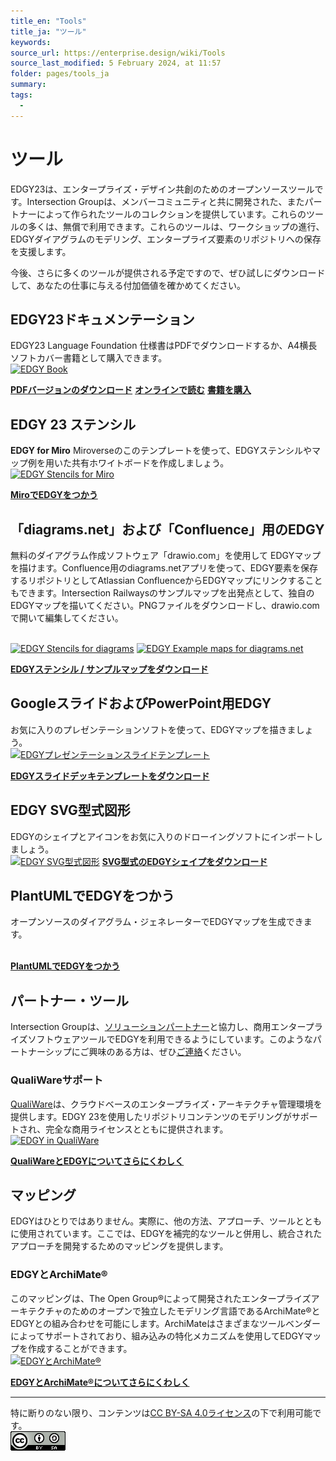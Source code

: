 ```yaml
---
title_en: "Tools"
title_ja: "ツール"
keywords: 
source_url: https://enterprise.design/wiki/Tools
source_last_modified: 5 February 2024, at 11:57
folder: pages/tools_ja
summary:
tags: 
  - 
---
```

# ツール
EDGY23は、エンタープライズ・デザイン共創のためのオープンソースツールです。Intersection Groupは、メンバーコミュニティと共に開発された、またパートナーによって作られたツールのコレクションを提供しています。これらのツールの多くは、無償で利用できます。これらのツールは、ワークショップの進行、EDGYダイアグラムのモデリング、エンタープライズ要素のリポジトリへの保存を支援します。

今後、さらに多くのツールが提供される予定ですので、ぜひ試しにダウンロードして、あなたの仕事に与える付加価値を確かめてください。

## EDGY23ドキュメンテーション
EDGY23 Language Foundation 仕様書はPDFでダウンロードするか、A4横長ソフトカバー書籍として購入できます。
<br><a href="https://shop.intersection.group/products/edgy-23-softcover" target="_blank"><img src="https://enterprise.design/w/images/thumb/3/34/EDGY-Book.png/450px-EDGY-Book.png" alt="EDGY Book" width="30%"></a><br>

[**PDFバージョンのダウンロード**](https://edgydownloads.gr8.com/)
[**オンラインで読む**](https://enterprise.design/wiki/EDGY:Sitemap) [**書籍を購入**](https://shop.intersection.group/products/edgy-23-softcover)

## EDGY 23 ステンシル
**EDGY for Miro**
Miroverseのこのテンプレートを使って、EDGYステンシルやマップ例を用いた共有ホワイトボードを作成しましょう。
<br><a href="https://miro.com/miroverse/edgy-stencils-and-examples/" target="_blank"><img src="https://enterprise.design/w/images/thumb/b/ba/EDGY-Stencils-miro.png/450px-EDGY-Stencils-miro.png" width="30%" alt="EDGY Stencils for Miro"></a><br>

[**MiroでEDGYをつかう**](https://miro.com/miroverse/edgy-stencils-and-examples/)

## 「diagrams.net」および「Confluence」用のEDGY
無料のダイアグラム作成ソフトウェア「drawio.com」を使用して EDGYマップを描けます。Confluence用のdiagrams.netアプリを使って、EDGY要素を保存するリポジトリとしてAtlassian ConfluenceからEDGYマップにリンクすることもできます。Intersection Railwaysのサンプルマップを出発点として、独自のEDGYマップを描いてください。PNGファイルをダウンロードし、drawio.comで開いて編集してください。

<br><a href="https://edgydownloads.gr8.com/" target="_blank"><img src="https://enterprise.design/w/images/thumb/9/9e/EDGY-Stencils-diagrams.png/450px-EDGY-Stencils-diagrams.png" width="30%" alt="EDGY Stencils for diagrams"></a> <a href="https://edgydownloads.gr8.com/" target="_blank"><img src="https://enterprise.design/w/images/thumb/d/d9/EDGY-Examples-diagrams.png/450px-EDGY-Examples-diagrams.png" width="30%" alt="EDGY Example maps for diagrams.net"></a>

[**EDGYステンシル / サンプルマップをダウンロード**](https://edgydownloads.gr8.com/)

## GoogleスライドおよびPowerPoint用EDGY
お気に入りのプレゼンテーションソフトを使って、EDGYマップを描きましょう。
<br><a href="https://edgydownloads.gr8.com/" target="_blank"><img src="https://enterprise.design/w/images/thumb/f/f8/EDGY-Presentation-Slides-Powerpoint.png/450px-EDGY-Presentation-Slides-Powerpoint.png" width="30%" alt="EDGYプレゼンテーションスライドテンプレート"></a>

[**EDGYスライドデッキテンプレートをダウンロード**](https://edgydownloads.gr8.com/)

## EDGY SVG型式図形
EDGYのシェイプとアイコンをお気に入りのドローイングソフトにインポートしましょう。
<br><a href="https://edgydownloads.gr8.com/" target="_blank"><img src="https://enterprise.design/w/images/thumb/0/09/EDGY-SVG-Shapes.png/450px-EDGY-SVG-Shapes.png" width="30%" alt="EDGY SVG型式図形"></a>
[**SVG型式のEDGYシェイプをダウンロード**](https://edgydownloads.gr8.com/)

## PlantUMLでEDGYをつかう
オープンソースのダイアグラム・ジェネレーターでEDGYマップを生成できます。
<br><a href="https://plantuml.com/stdlib#7c3d1cde3762ae3b" target="_blank"><img src="https://enterprise.design/w/images/thumb/0/05/EDGY-PlantUML.png/450px-EDGY-PlantUML.png" width="30%" alt=""></a>

[**PlantUMLでEDGYをつかう**](https://plantuml.com/stdlib#7c3d1cde3762ae3b)

## パートナー・ツール
Intersection Groupは、[ソリューションパートナー](https://intersection.group/about/partners)と協力し、商用エンタープライズソフトウェアツールでEDGYを利用できるようにしています。このようなパートナーシップにご興味のある方は、ぜひ[ご連絡](https://intersection.group/become-a-member.php)ください。

### QualiWareサポート
[QualiWare](https://qualiware.com/edgy)は、クラウドベースのエンタープライズ・アーキテクチャ管理環境を提供します。EDGY 23を使用したリポジトリコンテンツのモデリングがサポートされ、完全な商用ライセンスとともに提供されます。
<br><a href="https://qualiware.com/edgy" target="_blank"><img src="https://enterprise.design/w/images/thumb/c/ce/EDGY-in-QualiWare.png/450px-EDGY-in-QualiWare.png" width="30%" alt="EDGY in QualiWare"></a>

[**QualiWareとEDGYについてさらにくわしく**](https://qualiware.com/edgy)

## マッピング
EDGYはひとりではありません。実際に、他の方法、アプローチ、ツールとともに使用されています。ここでは、EDGYを補完的なツールと併用し、統合されたアプローチを開発するためのマッピングを提供します。

### EDGYとArchiMate®
このマッピングは、The Open Group®によって開発されたエンタープライズアーキテクチャのためのオープンで独立したモデリング言語であるArchiMate®とEDGYとの組み合わせを可能にします。ArchiMateはさまざまなツールベンダーによってサポートされており、組み込みの特化メカニズムを使用してEDGYマップを作成することができます。
<br><a href="https://enterprise.design/wiki/EDGY:ArchiMate" target="_blank"><img src="https://enterprise.design/w/images/thumb/0/00/EDGY_Facet_Intersection_Elements_ArchiMate_mapping.png/375px-EDGY_Facet_Intersection_Elements_ArchiMate_mapping.png" width="30%" alt="EDGYとArchiMate®"></a>

[**EDGYとArchiMate®についてさらにくわしく**](edgy_with_archimate_ja.md)

---
特に断りのない限り、コンテンツは[CC BY-SA 4.0ライセンス](./pages/license_ja.md)の下で利用可能です。
<br><a href="./pages/license_ja.md"> <img src="https://github.com/Yoshiyuki-iasa/EDGY23_ja/blob/main/media/cc.png?raw=true" alt="CC logo"></a>
